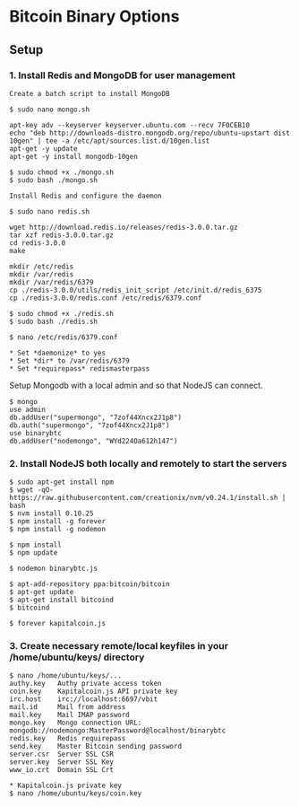 # Bitcoin Binary Options

## Setup

### 1. Install Redis and MongoDB for user management
```
Create a batch script to install MongoDB

$ sudo nano mongo.sh

apt-key adv --keyserver keyserver.ubuntu.com --recv 7F0CEB10
echo "deb http://downloads-distro.mongodb.org/repo/ubuntu-upstart dist 10gen" | tee -a /etc/apt/sources.list.d/10gen.list
apt-get -y update
apt-get -y install mongodb-10gen

$ sudo chmod +x ./mongo.sh
$ sudo bash ./mongo.sh

Install Redis and configure the daemon

$ sudo nano redis.sh

wget http://download.redis.io/releases/redis-3.0.0.tar.gz
tar xzf redis-3.0.0.tar.gz
cd redis-3.0.0
make

mkdir /etc/redis
mkdir /var/redis
mkdir /var/redis/6379
cp ./redis-3.0.0/utils/redis_init_script /etc/init.d/redis_6375
cp ./redis-3.0.0/redis.conf /etc/redis/6379.conf

$ sudo chmod +x ./redis.sh
$ sudo bash ./redis.sh

$ nano /etc/redis/6379.conf

* Set *daemonize* to yes
* Set *dir* to /var/redis/6379
* Set *requirepass* redismasterpass

```
Setup Mongodb with a local admin and so that NodeJS can connect.
```
$ mongo
use admin
db.addUser("supermongo", "7zof44Xncx2J1p8")
db.auth("supermongo", "7zof44Xncx2J1p8")
use binarybtc
db.addUser("nodemongo", "WYd224Oa612h147")
```

### 2. Install NodeJS both locally and remotely to start the servers
```
$ sudo apt-get install npm
$ wget -qO- https://raw.githubusercontent.com/creationix/nvm/v0.24.1/install.sh | bash
$ nvm install 0.10.25
$ npm install -g forever
$ npm install -g nodemon

$ npm install
$ npm update
     
$ nodemon binarybtc.js

$ apt-add-repository ppa:bitcoin/bitcoin
$ apt-get update
$ apt-get install bitcoind
$ bitcoind
    
$ forever kapitalcoin.js
```    
### 3. Create necessary remote/local keyfiles in your /home/ubuntu/keys/ directory 
```
$ nano /home/ubuntu/keys/...
authy.key	Authy private access token
coin.key	Kapitalcoin.js API private key
irc.host	irc://localhost:6697/vbit
mail.id		Mail from address
mail.key	Mail IMAP password
mongo.key	Mongo connection URL: mongodb://nodemongo:MasterPassword@localhost/binarybtc
redis.key	Redis requirepass
send.key	Master Bitcoin sending password
server.csr	Server SSL CSR
server.key	Server SSL Key
www_io.crt	Domain SSL Crt

* Kapitalcoin.js private key
$ nano /home/ubuntu/keys/coin.key
```
